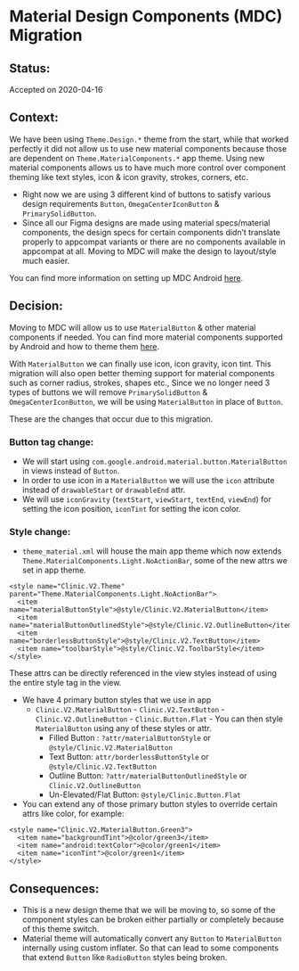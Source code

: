 # Material Design Components (MDC) Migration
## Status:
Accepted on 2020-04-16

## Context:
We have been using `Theme.Design.*` theme from the start, while that worked perfectly it did not allow us to use new material components because those are dependent on `Theme.MaterialComponents.*` app theme. Using new material components allows us to have much more control over component theming like text styles, icon & icon gravity, strokes, corners, etc.

- Right now we are using 3 different kind of buttons to satisfy various design requirements `Button`, `OmegaCenterIconButton` & `PrimarySolidButton`.
- Since all our Figma designs are made using material specs/material components, the design specs for certain components didn’t translate properly to appcompat variants or there are no components available in appcompat at all. Moving to MDC will make the design to layout/style much easier.

You can find more information on setting up MDC Android [here](https://material.io/develop/android/docs/getting-started/).

## Decision:
Moving to MDC will allow us to use `MaterialButton` & other material components if needed. You can find more material components supported by Android and how to theme them [here](https://material.io/components).

With `MaterialButton` we can finally use icon, icon gravity, icon tint. This migration will also open better theming support for material components such as corner radius, strokes, shapes etc., Since we no longer need 3 types of buttons we will remove
`PrimarySolidButton` & `OmegaCenterIconButton`, we will be using `MaterialButton` in place of `Button`.

These are the changes that occur due to this migration.

### Button tag change:
- We will start using `com.google.android.material.button.MaterialButton` in views instead of `Button`.
- In order to use icon in a `MaterialButton` we will use the `icon` attribute instead of `drawableStart` or `drawableEnd` attr.
- We will use `iconGravity` (`textStart`, `viewStart`, `textEnd`, `viewEnd`) for setting the icon position, `iconTint` for setting the icon color.

### Style change:
- `theme_material.xml` will house the main app theme which now extends `Theme.MaterialComponents.Light.NoActionBar`, some of the new attrs we set in app theme.
```
<style name="Clinic.V2.Theme" parent="Theme.MaterialComponents.Light.NoActionBar">
  <item name="materialButtonStyle">@style/Clinic.V2.MaterialButton</item>
  <item name="materialButtonOutlinedStyle">@style/Clinic.V2.OutlineButton</item>
  <item name="borderlessButtonStyle">@style/Clinic.V2.TextButton</item>
  <item name="toolbarStyle">@style/Clinic.V2.ToolbarStyle</item>
</style>
```
These attrs can be directly referenced in the view styles instead of using the entire style tag in the view.
- We have 4 primary button styles that we use in app
	 - `Clinic.V2.MaterialButton`
	  - `Clinic.V2.TextButton`
	  - `Clinic.V2.OutlineButton`
	  - `Clinic.Button.Flat`
	  - You can then style `MaterialButton` using any of these styles or attr.
		- Filled Button : `?attr/materialButtonStyle` or `@style/Clinic.V2.MaterialButton`
		- Text Button: `attr/borderlessButtonStyle` or `@style/Clinic.V2.TextButton`
		- Outline Button: `?attr/materialButtonOutlinedStyle` or `Clinic.V2.OutlineButton`
		- Un-Elevated/Flat Button: `@style/Clinic.Button.Flat`
- You can extend any of those primary button styles to override certain attrs like color, for example:
```
<style name="Clinic.V2.MaterialButton.Green3">
  <item name="backgroundTint">@color/green3</item>
  <item name="android:textColor">@color/green1</item>
  <item name="iconTint">@color/green1</item>
</style>
```

## Consequences:
- This is a new design theme that we will be moving to, so some of the component styles can be broken either partially or completely because of this theme switch.
- Material theme will automatically convert any `Button` to `MaterialButton` internally using custom inflater. So that can lead to some components that extend `Button` like `RadioButton` styles being broken.